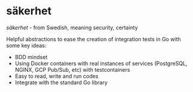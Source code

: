 # säkerhet

_säkerhet_ - from Swedish, meaning security, certainty

Helpful abstractions to ease the creation of integration tests in Go with some key ideas:

- BDD mindset
- Using Docker containers with real instances of services (PostgreSQL, NGINX, GCP Pub/Sub, etc) with testcontainers
- Easy to read, write and run codes
- Integrate with the standard Go library
